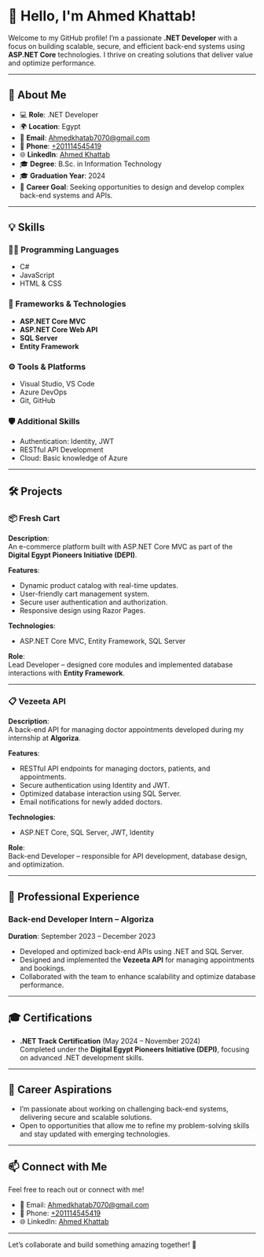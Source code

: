 # 👋 Hello, I'm Ahmed Khattab!  

Welcome to my GitHub profile! I’m a passionate **.NET Developer** with a focus on building scalable, secure, and efficient back-end systems using **ASP.NET Core** technologies. I thrive on creating solutions that deliver value and optimize performance.  

---

## 🚀 About Me  
- 💻 **Role**: .NET Developer  
- 🌍 **Location**: Egypt  
- 📧 **Email**: [Ahmedkhatab7070@gmail.com](mailto:Ahmedkhatab7070@gmail.com)  
- 📱 **Phone**: [+201114545419](tel:+201114545419)  
- 🌐 **LinkedIn**: [Ahmed Khattab](https://www.linkedin.com/in/ahmed-khatab-1a6167228)  
- 🎓 **Degree**: B.Sc. in Information Technology  
- 🎓 **Graduation Year**: 2024  
- 💼 **Career Goal**: Seeking opportunities to design and develop complex back-end systems and APIs.

---

## 💡 Skills  

### 👨‍💻 Programming Languages  
- C#  
- JavaScript  
- HTML & CSS  

### 🔧 Frameworks & Technologies  
- **ASP.NET Core MVC**  
- **ASP.NET Core Web API**  
- **SQL Server**  
- **Entity Framework**  

### ⚙️ Tools & Platforms  
- Visual Studio, VS Code  
- Azure DevOps  
- Git, GitHub  

### 🛡️ Additional Skills  
- Authentication: Identity, JWT  
- RESTful API Development  
- Cloud: Basic knowledge of Azure  

---

## 🛠️ Projects  

### 📦 **Fresh Cart**  
**Description**:  
An e-commerce platform built with ASP.NET Core MVC as part of the **Digital Egypt Pioneers Initiative (DEPI)**.  

**Features**:  
- Dynamic product catalog with real-time updates.  
- User-friendly cart management system.  
- Secure user authentication and authorization.  
- Responsive design using Razor Pages.  

**Technologies**:  
- ASP.NET Core MVC, Entity Framework, SQL Server  

**Role**:  
Lead Developer – designed core modules and implemented database interactions with **Entity Framework**.

---

### 📋 **Vezeeta API**  
**Description**:  
A back-end API for managing doctor appointments developed during my internship at **Algoriza**.  

**Features**:  
- RESTful API endpoints for managing doctors, patients, and appointments.  
- Secure authentication using Identity and JWT.  
- Optimized database interaction using SQL Server.  
- Email notifications for newly added doctors.  

**Technologies**:  
- ASP.NET Core, SQL Server, JWT, Identity  

**Role**:  
Back-end Developer – responsible for API development, database design, and optimization.  

---

## 💼 Professional Experience  

### Back-end Developer Intern – **Algoriza**  
**Duration**: September 2023 – December 2023  
- Developed and optimized back-end APIs using .NET and SQL Server.  
- Designed and implemented the **Vezeeta API** for managing appointments and bookings.  
- Collaborated with the team to enhance scalability and optimize database performance.  

---

## 🎓 Certifications  

- **.NET Track Certification** (May 2024 – November 2024)  
  Completed under the **Digital Egypt Pioneers Initiative (DEPI)**, focusing on advanced .NET development skills.  

---

## 🌟 Career Aspirations  

- I’m passionate about working on challenging back-end systems, delivering secure and scalable solutions.  
- Open to opportunities that allow me to refine my problem-solving skills and stay updated with emerging technologies.  

---

## 📫 Connect with Me  

Feel free to reach out or connect with me!  

- 📧 Email: [Ahmedkhatab7070@gmail.com](mailto:Ahmedkhatab7070@gmail.com)  
- 📱 Phone: [+201114545419](tel:+201114545419)  
- 🌐 LinkedIn: [Ahmed Khattab](https://www.linkedin.com/in/ahmed-khatab-1a6167228)  

---

Let’s collaborate and build something amazing together! 🚀  

